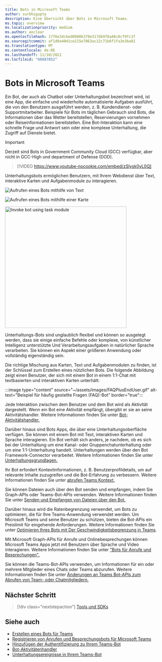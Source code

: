```yaml
---
title: Bots in Microsoft Teams
author: surbhigupta
description: Eine Übersicht über Bots in Microsoft Teams.
ms.topic: overview
ms.localizationpriority: medium
ms.author: anclear
ms.openlocfilehash: 17f6e34cbed0980b379e317db976a46c0cf9fc3f
ms.sourcegitcommit: af1d0a4041ce215e7863ac12c71b6f1fa3e3ba81
ms.translationtype: MT
ms.contentlocale: de-DE
ms.lasthandoff: 11/10/2021
ms.locfileid: "60887852"
---
```

# <a name="bots-in-microsoft-teams"></a>Bots in Microsoft Teams

Ein Bot, der auch als Chatbot oder Unterhaltungsbot bezeichnet wird, ist eine App, die einfache und wiederholte automatisierte Aufgaben ausführt, die von den Benutzern ausgeführt werden, z. B. Kundendienst- oder Supportmitarbeiter. Beispiele für Bots im täglichen Gebrauch sind Bots, die Informationen über das Wetter bereitstellen, Reservierungen vornehmen oder Reiseinformationen bereitstellen. Eine Bot-Interaktion kann eine schnelle Frage und Antwort sein oder eine komplexe Unterhaltung, die Zugriff auf Dienste bietet.

> [!IMPORTANT]
> Derzeit sind Bots in Government Community Cloud (GCC) verfügbar, aber nicht in GCC-High und department of Defense (DOD).

> [!VIDEO https://www.youtube-nocookie.com/embed/zSIysk0yL0Q]

Unterhaltungsbots ermöglichen Benutzern, mit Ihrem Webdienst über Text, interaktive Karten und Aufgabenmodule zu interagieren.

![Aufrufen eines Bots mithilfe von Text](~/assets/images/invokebotwithtext.png)

![Aufrufen eines Bots mithilfe einer Karte](~/assets/images/invokebotwithcard.png)

<img src="~/assets/images/task-module-example.png" alt="Invoke bot using task module" width="400"/>

Unterhaltungs-Bots sind unglaublich flexibel und können so ausgelegt werden, dass sie einige einfache Befehle oder komplexe, von künstlicher Intelligenz unterstützte Und Verarbeitungsaufgaben in natürlicher Sprache verarbeiten. Sie können ein Aspekt einer größeren Anwendung oder vollständig eigenständig sein.

Die richtige Mischung aus Karten, Text und Aufgabenmodulen zu finden, ist der Schlüssel zum Erstellen eines nützlichen Bots. Die folgende Abbildung zeigt einen Benutzer, der sich mit einem Bot in einem 1:1-Chat mit textbasierten und interaktiven Karten unterhält:

:::image type="content" source="~/assets/images/FAQPlusEndUser.gif" alt-text="Beispiel für häufig gestellte Fragen (FAQ)-Bot" border="true":::

Jede Interaktion zwischen dem Benutzer und dem Bot wird als Aktivität dargestellt. Wenn ein Bot eine Aktivität empfängt, übergibt er sie an seine Aktivitätshandler. Weitere Informationen finden Sie unter [Bot-Aktivitätshandler.](~/bots/bot-basics.md) 

Darüber hinaus sind Bots Apps, die über eine Unterhaltungsoberfläche verfügen. Sie können mit einem Bot mit Text, interaktiven Karten und Sprache interagieren. Ein Bot verhält sich anders, je nachdem, ob es sich bei der Unterhaltung um eine Kanal- oder Gruppenchatunterhaltung oder um eine 1:1-Unterhaltung handelt. Unterhaltungen werden über den Bot Framework-Connector verarbeitet. Weitere Informationen finden Sie unter [Unterhaltungsgrundlagen.](~/bots/how-to/conversations/conversation-basics.md)

Ihr Bot erfordert Kontextinformationen, z. B. Benutzerprofildetails, um auf relevante Inhalte zuzugreifen und die Bot-Erfahrung zu verbessern. Weitere Informationen finden Sie unter [abrufen Teams Kontext.](~/bots/how-to/get-teams-context.md) 

Sie können Dateien auch über den Bot senden und empfangen, indem Sie Graph-APIs oder Teams-Bot-APIs verwenden. Weitere Informationen finden Sie unter [Senden und Empfangen von Dateien über den Bot.](~/bots/how-to/bots-filesv4.md)

Darüber hinaus wird die Ratenbegrenzung verwendet, um Bots zu optimieren, die für Ihre Teams-Anwendung verwendet werden. Um Microsoft Teams und seine Benutzer zu schützen, bieten die Bot-APIs ein Preislimit für eingehende Anforderungen. Weitere Informationen finden Sie unter [Optimieren Ihres Bots mit Der Geschwindigkeitsbegrenzung in Teams](~/bots/how-to/rate-limit.md).

Mit Microsoft Graph-APIs für Anrufe und Onlinebesprechungen können Microsoft Teams Apps jetzt mit Benutzern über Sprache und Video interagieren. Weitere Informationen finden Sie unter ["Bots für Anrufe und Besprechungen".](~/bots/calls-and-meetings/calls-meetings-bots-overview.md) 

Sie können die Teams-Bot-APIs verwenden, um Informationen für ein oder mehrere Mitglieder eines Chats oder Teams abzurufen. Weitere Informationen finden Sie unter [Änderungen an Teams Bot-APIs zum Abrufen von Team- oder Chatmitgliedern.](~/resources/team-chat-member-api-changes.md)

## <a name="next-step"></a>Nächster Schritt

> [!div class="nextstepaction"]
> [Tools und SDKs](~/bots/bot-features.md)

## <a name="see-also"></a>Siehe auch

* [Erstellen eines Bots für Teams](~/bots/how-to/create-a-bot-for-teams.md)
* [Registrieren von Anrufen und Besprechungsbots für Microsoft Teams](~/bots/calls-and-meetings/registering-calling-bot.md)
* [Hinzufügen der Authentifizierung zu Ihrem Teams-Bot](~/bots/how-to/authentication/add-authentication.md)
* [Bot-Aktivitätenhandler](~/bots/bot-basics.md)
* [Unterhaltungsereignisse in Ihrem Teams-Bot](~/bots/how-to/conversations/subscribe-to-conversation-events.md)
